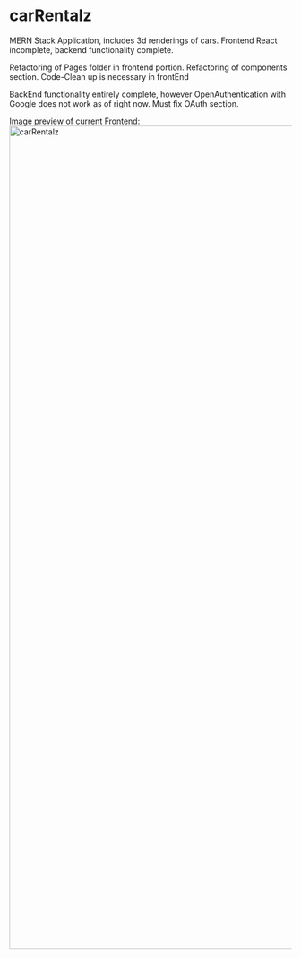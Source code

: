 # carRentalz
MERN Stack Application, includes 3d renderings of cars. Frontend React incomplete, backend functionality complete.

Refactoring of Pages folder in frontend portion. 
Refactoring of components section.
Code-Clean up is necessary in frontEnd

BackEnd functionality entirely complete, however OpenAuthentication with Google does not work as of right now.
Must fix OAuth section.

Image preview of current Frontend: <img width="1470" alt="carRentalz" src="https://github.com/tejex/carRentalz/assets/91570985/ea1b9a43-73ee-4c9d-bcbc-7561346236be">

